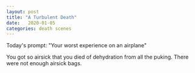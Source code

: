 ```yaml
---
layout: post
title: "A Turbulent Death"
date:   2020-01-05
categories: death scenes
---
```

Today's prompt: "Your worst experience on an airplane"

You got so airsick that you died of dehydration from all the puking. There were not enough airsick bags.
